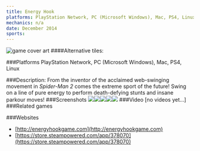 ```yaml
---
title: Energy Hook
platforms: PlayStation Network, PC (Microsoft Windows), Mac, PS4, Linux
mechanics: n/a
date: December 2014
sports: 
---
```

![game cover art](//images.igdb.com/igdb/image/upload/t_cover_big/ocytxdw9c8lwzujyvgau.jpg "Logo Title Text 1")
####Alternative tiles:

###Platforms
PlayStation Network, PC (Microsoft Windows), Mac, PS4, Linux

###Description:
From the inventor of the acclaimed web-swinging movement in *Spider-Man 2* comes the extreme sport of the future! Swing on a line of pure energy to perform death-defying stunts and insane parkour moves!
###Screenshots
<a target="_blank" rel="noopener noreferrer" href="//images.igdb.com/igdb/image/upload/t_cover_big/vkvqfnq2odplykqqcfds.jpg"><img src="//images.igdb.com/igdb/image/upload/t_thumb/vkvqfnq2odplykqqcfds.jpg"/></a><a target="_blank" rel="noopener noreferrer" href="//images.igdb.com/igdb/image/upload/t_cover_big/iijhm165dvkpqcmiyd8k.jpg"><img src="//images.igdb.com/igdb/image/upload/t_thumb/iijhm165dvkpqcmiyd8k.jpg"/></a><a target="_blank" rel="noopener noreferrer" href="//images.igdb.com/igdb/image/upload/t_cover_big/hlnfkxusgpvrfz3gjlmr.jpg"><img src="//images.igdb.com/igdb/image/upload/t_thumb/hlnfkxusgpvrfz3gjlmr.jpg"/></a><a target="_blank" rel="noopener noreferrer" href="//images.igdb.com/igdb/image/upload/t_cover_big/s6pibvsy1dfjujmydkyt.jpg"><img src="//images.igdb.com/igdb/image/upload/t_thumb/s6pibvsy1dfjujmydkyt.jpg"/></a><a target="_blank" rel="noopener noreferrer" href="//images.igdb.com/igdb/image/upload/t_cover_big/nbjtwtzpswmqqf30v6h3.jpg"><img src="//images.igdb.com/igdb/image/upload/t_thumb/nbjtwtzpswmqqf30v6h3.jpg"/></a>
###Video
[no videos yet...]
###Related games

###Websites
* [http://energyhookgame.com](http://energyhookgame.com)
* [https://store.steampowered.com/app/378070](https://store.steampowered.com/app/378070)
